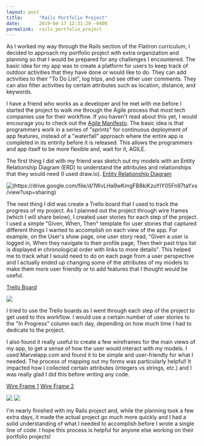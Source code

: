 ```yaml
---
layout: post
title:      "Rails Portfolio Project"
date:       2019-04-17 12:31:29 -0400
permalink:  rails_portfolio_project
---
```


As I worked my way through the Rails section of the Flatiron curriculum, I decided to approach my portfolio project with extra organization and planning so that I would be prepared for any challenges I encountered.  The basic idea for my app was to create a platform for users to keep track of outdoor activities that they have done or would like to do.  They can add activities to their "To Do List", log trips, and see other user comments.  They can also filter activities by certain attributes such as location, distance, and keywords.

I have a friend who works as a developer and he met with me before I started the project to walk me through the Agile process that most tech companies use for their workflow.  If you haven't read about this yet, I would encourage you to check out the [Agile Manifesto](https://agilemanifesto.org/).  The basic idea is that programmers work in a series of "sprints" for continuous deployment of app features, instead of a "waterfall" approach where the entire app is completed in its entirity before it is released.  This allows the programmers and app itself to be more flexible and, wait for it, AGILE.

The first thing I did with my friend was sketch out my models with an Entity Relationship Diagram (ERD) to understand the attributes and relationships that they would need (I used draw.io).
[Entity Relationship Diagram](https://drive.google.com/file/d/1WvLHa9wKmgFB8kiKzuYlY05Fn97taYxs/view?usp=sharing)

![(https://drive.google.com/file/d/1WvLHa9wKmgFB8kiKzuYlY05Fn97taYxs/view?usp=sharing)](https://drive.google.com/file/d/1WvLHa9wKmgFB8kiKzuYlY05Fn97taYxs/view?usp=sharing)

The next thing I did was create a Trello board that I used to track the progress of my project.  As I planned out the project through wire frames (which I will share below), I created user stories for each step of the project.  I used a simple "Given, When, Then" template for user stories that captured different things I wanted to accomplish on each view of the app.  For example, on the User's show page, one user story read, "Given a user is logged in, When they navigate to their profile page, Then their past trips list is displayed in chronological order with links to more details".  This helped me to track what I would need to do on each page from a user perspective and I actually ended up changing some of the attributes of my models to make them more user friendly or to add features that I thought would be useful.  

[Trello Board](https://drive.google.com/file/d/12kZYoxK5cVCDzAuenJajUhCN7VLDk1Vc/view?usp=sharing)

![](https://drive.google.com/file/d/12kZYoxK5cVCDzAuenJajUhCN7VLDk1Vc/view?usp=sharing)

I tried to use the Trello boards as I went through each step of the project to get used to this workflow.  I would use a certain number of user stories to the "In Progress" column each day, depending on how much time I had to dedicate to the project.

I also found it really useful to create a few wireframes for the main views of my app, to get a sense of how the user would interact with my models. I used Marvelapp.com and found it to be simple and user-friendly for what I needed.  The process of mapping out my forms was particularly helpful! It impacted how I collected certain attributes (integers vs strings, etc.) and I was really glad I did this before writing any code.  

[Wire Frame 1](https://drive.google.com/file/d/1c7M4ko8ekG8UHoMpwtg0pRw4y1Vj9m91/view?usp=sharing)
[Wire Frame 2](https://drive.google.com/file/d/1Ku6EGIcGjTCXv4y8DjOxmoKo6S0O8F6O/view?usp=sharing)

![](https://drive.google.com/file/d/1c7M4ko8ekG8UHoMpwtg0pRw4y1Vj9m91/view?usp=sharing)
![](https://drive.google.com/file/d/1Ku6EGIcGjTCXv4y8DjOxmoKo6S0O8F6O/view?usp=sharing)

I'm nearly finished with my Rails project and, while the planning took a few extra days, it made the actual project go much more quickly and I had a solid understanding of what I needed to accomplish before I wrote a single line of code.  I hope this process is helpful for anyone else working on their portfolio projects!
